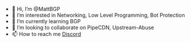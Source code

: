 - 👋 Hi, I’m @MattBGP
- 👀 I’m interested in Networking, Low Level Programming, Bot Protection
- 🌱 I’m currently learning BGP
- 💞️ I’m looking to collaborate on PipeCDN, Upstream-Abuse
- 📫 How to reach me [Discord](https://lookup.guru/1026100758908768346)

<!---
MattBGP/MattBGP is a ✨ special ✨ repository because its `README.md` (this file) appears on your GitHub profile.
You can click the Preview link to take a look at your changes.
--->
